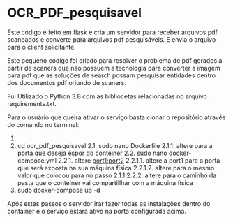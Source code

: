 # OCR_PDF_pesquisavel

Este código é feito em flask e cria um servidor para receber arquivos pdf scaneados e converte para arquivos pdf pesquisáveis. E envia o arquivo para o client solicitante.

Este pequeno código foi criado para resolver o problema de pdf gerados a partir de scaners que não possuem a tecnologia para converter a imagem para pdf que as soluções de search possam pesquísar entidades dentro dos documentos pdf oriundo de scaners.

Fui Utilizado o Python 3.8 com as bibliocetas relacionadas no arquivo requirements.txt. 

Para o usuário que queira ativar o serviço basta clonar o repositório através do comando no terminal:
1. <git clone>
2. cd ocr_pdf_pesquisavel
  2.1. sudo nano Dockerfile
    2.1.1. altere <port> para a porta que deseja espor do conteiner
  2.2. sudo nano docker-compose.yml
    2.2.1. altere <port1:port2>
      2.2.1.1. altere a port1 para a porta que será exposta na sua máquina física
      2.2.1.2. altere para o mesmo valor que colocou para <port> no passo 2.1.1
    2.2.2. altere <PWD> para o caminho da pasta que o conteiner vai compartillhar com a máquina física
3. sudo docker-compose up -d
  
Após estes passos o servidor irar fazer todas as instalações dentro do container e o serviço estará ativo na porta configurada acima.
